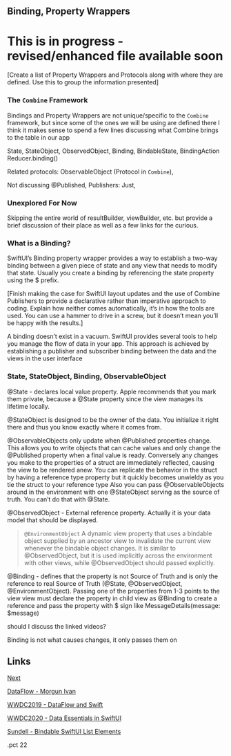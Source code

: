 ## Binding, Property Wrappers

# This is in progress - revised/enhanced file available soon

[Create a list of Property Wrappers and Protocols along with where they are defined. Use this to group the information presented]
### The `Combine` Framework

Bindings and Property Wrappers are not unique/specific to the `Combine` framework, but since some of the ones we will be using are defined there I think it makes sense to spend a few lines discussing what Combine brings to the table in our app


State, StateObject, ObservedObject, Binding, 
BindableState, BindingAction
Reducer.binding()

Related protocols:
ObservableObject (Protocol in `Combine`),  

Not discussing @Published, 
Publishers: Just, 

### Unexplored For Now
Skipping the entire world of resultBuilder, viewBuilder, etc.
but provide a brief discussion of their place as well as a few links for the curious.

### What is a Binding?

SwiftUI’s Binding property wrapper provides a way to establish a two-way binding between a given piece of state and any view that needs to modify that state. Usually you create a binding by referencing the state property using the \$ prefix.

[Finish making the case for SwiftUI layout updates and the use of Combine Publishers to provide a declarative rather than imperative approach to coding.  Explain how neither comes automatically, it’s in how the tools are used. You can use a hammer to drive in a screw, but it doesn’t mean you’ll be happy with the results.]

A binding doesn’t exist in a vacuum. SwiftUI provides several tools to help you manage the flow of data in your app. This approach is achieved by establishing a publisher and subscriber binding between the data and the views in the user interface

### State, StateObject, Binding, ObservableObject

@State - declares local value property. Apple recommends that you mark them private, because a @State property since the view manages its lifetime locally. 

@StateObject is designed to be the owner of the data. You initialize it right there and thus you know exactly where it comes from.
 
@ObservableObjects only update when @Published properties change. This allows you to write objects that can cache values and only change the @Published property when a final value is ready. Conversely any changes you make to the properties of a struct are immediately reflected, causing the view to be rendered anew. You can replicate the behavior in the struct by having a reference type property but it quickly becomes unwieldy as you tie the struct to your reference type
Also you can pass @ObservableObjects around in the environment with one @StateObject serving as the source of truth. You can’t do that with @State.

@ObservedObject - External reference property. Actually it is your data model that should be displayed.

>`@EnvironmentObject` A dynamic view property that uses a bindable object supplied by an ancestor view to invalidate the current view whenever the bindable object changes. It is similar to @ObservedObject, but it is used implicitly across the environment with other views, while @ObservedObject should passed explicitly. 

@Binding - defines that the property is not Source of Truth and is only the reference to real Source of Truth (@State, @ObservedObject, @EnvironmentObject). Passing one of the properties from 1-3 points to the view view must declare the property in child view as @Binding to create a reference and pass the property with $ sign like MessageDetails(message: $message) 

should I discuss the linked videos?

Binding is not what causes changes, it only passes them on

## Links

[Next](05-APropertyWrapperFromPointFree-BindableState)

[DataFlow - Morgun Ivan](https://en.proft.me/2021/05/22/data-flow-swiftui-state-binding-observedobject/)

[WWDC2019 - DataFlow and Swift](https://developer.apple.com/videos/play/wwdc2019/226/)

[WWDC2020 - Data Essentials in SwiftUI](https://developer.apple.com/wwdc20/10040)

[Sundell - Bindable SwiftUI List Elements](https://www.swiftbysundell.com/articles/bindable-swiftui-list-elements/)

.pct 22